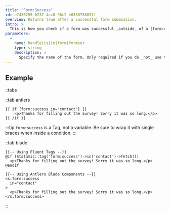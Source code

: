 ```yaml
---
title: "Form:Success"
id: e7430255-6237-4cc8-96c2-e8338758851f
overview: Returns true after a successful form submission.
intro: >
  This is how you check if a form was successful _outside_ of a [form:create](/tags/form-create) tag.
parameters:
  -
    name: handle|is|in|form|formset
    type: string
    description: >
      Specify the name of the form. Only required if you do _not_ use the `form:set` tag, or don't have a `form` defined in the current context.
---
```

## Example

::tabs

::tab antlers
```antlers
{{ if {form:success in="contact"} }}
    <p>Thanks for filling out the survey! Sorry it was so long.</p>
{{ /if }}
```

:::tip
`form:success` is a Tag, not a variable. Be sure to wrap it with single braces when inside a condition.
:::

::tab blade
```blade
{{-- Using Fluent Tags --}}
@if (Statamic::tag('form:success')->in('contact')->fetch())
  <p>Thanks for filling out the survey! Sorry it was so long.</p>
@endif

{{-- Using Antlers Blade Components --}}
<s:form:success
  in="contact"
>
  <p>Thanks for filling out the survey! Sorry it was so long.</p>
</s:form:success>
```
::
